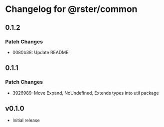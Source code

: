 # Changelog for @rster/common

## 0.1.2

### Patch Changes

- 0080b38: Update README

## 0.1.1

### Patch Changes

- 3926989: Move Expand, NoUndefined, Extends types into util package

## v0.1.0

- Initial release
